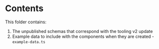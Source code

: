 # Contents

This folder contains:

1. The unpublished schemas that correspond with the tooling v2 update
2. Example data to include with the components when they are created - `example-data.ts`
